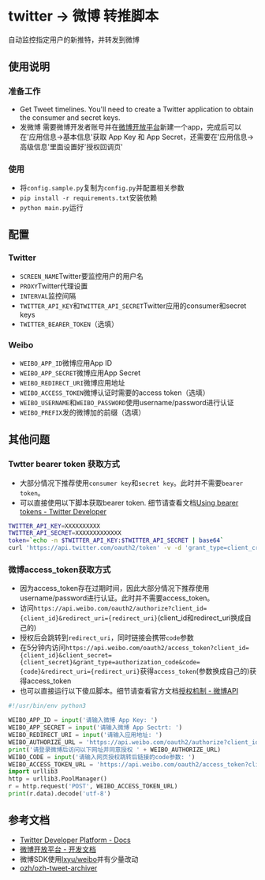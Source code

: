 # twitter -> 微博 转推脚本

自动监控指定用户的新推特，并转发到微博

## 使用说明

### 准备工作

- Get Tweet timelines. You'll need to create a Twitter application to obtain the consumer and secret keys.
- 发微博 需要微博开发者账号并在[微博开放平台](http://open.weibo.com/developers)新建一个app，完成后可以在'应用信息->基本信息'获取 App Key 和 App Secret，还需要在'应用信息->高级信息'里面设置好'授权回调页'

### 使用

- 将`config.sample.py`复制为`config.py`并配置相关参数
- `pip install -r requirements.txt`安装依赖
- `python main.py`运行

## 配置

### Twitter

- `SCREEN_NAME`Twitter要监控用户的用户名
- `PROXY`Twitter代理设置
- `INTERVAL`监控间隔
- `TWITTER_API_KEY`和`TWITTER_API_SECRET`Twitter应用的consumer和secret keys
- `TWITTER_BEARER_TOKEN`（选填）

### Weibo

- `WEIBO_APP_ID`微博应用App ID
- `WEIBO_APP_SECRET`微博应用App Secret
- `WEIBO_REDIRECT_URI`微博应用地址
- `WEIBO_ACCESS_TOKEN`微博认证时需要的access token（选填）
- `WEIBO_USERNAME`和`WEIBO_PASSWORD`使用username/password进行认证
- `WEIBO_PREFIX`发的微博加的前缀（选填）

## 其他问题

### Twtter bearer token 获取方式

- 大部分情况下推荐使用`consumer key`和`secret key`。此时并不需要`bearer token`。
- 可以直接使用以下脚本获取bearer token. 细节请查看文档[Using bearer tokens - Twitter Developer](https://developer.twitter.com/en/docs/basics/authentication/guides/bearer-tokens)
```bash
TWITTER_API_KEY=XXXXXXXXXX
TWITTER_API_SECRET=XXXXXXXXXXXXX
token=`echo -n $TWITTER_API_KEY:$TWITTER_API_SECRET | base64`
curl 'https://api.twitter.com/oauth2/token' -v -d 'grant_type=client_credentials' -H "Authorization: Basic $token"
```

### 微博access_token获取方式

- 因为access_token存在过期时间，因此大部分情况下推荐使用username/password进行认证。此时并不需要access_token。
- 访问`https://api.weibo.com/oauth2/authorize?client_id={client_id}&redirect_uri={redirect_uri}`(client_id和redirect_uri换成自己的)
- 授权后会跳转到`redirect_uri`，同时链接会携带`code`参数
- 在5分钟内访问`https://api.weibo.com/oauth2/access_token?client_id={client_id}&client_secret={client_secret}&grant_type=authorization_code&code={code}&redirect_uri={redirect_uri}`获得`access_token`(参数换成自己的)获得access_token
- 也可以直接运行以下傻瓜脚本。细节请查看官方文档[授权机制 - 微博API](http://open.weibo.com/wiki/%E6%8E%88%E6%9D%83%E6%9C%BA%E5%88%B6%E8%AF%B4%E6%98%8E)
```python
#!/usr/bin/env python3

WEIBO_APP_ID = input('请输入微博 App Key: ')
WEIBO_APP_SECRET = input('请输入微博 App Sectrt: ')
WEIBO_REDIRECT_URI = input('请输入应用地址: ')
WEIBO_AUTHORIZE_URL = 'https://api.weibo.com/oauth2/authorize?client_id={client_id}&redirect_uri={redirect_uri}'.format(client_id=WEIBO_APP_ID, redirect_uri=WEIBO_REDIRECT_URI)
print('请登录微博后访问以下网址并同意授权 ' + WEIBO_AUTHORIZE_URL)
WEIBO_CODE = input('请输入网页授权跳转后链接的code参数: ')
WEIBO_ACCESS_TOKEN_URL = 'https://api.weibo.com/oauth2/access_token?client_id={client_id}&client_secret={client_secret}&grant_type={grant_type}&code={code}&redirect_uri={redirect_uri}'.format(client_id=WEIBO_APP_ID, client_secret=WEIBO_APP_SECRET, grant_type='authorization_code', code=WEIBO_CODE, redirect_uri=WEIBO_REDIRECT_URI)
import urllib3
http = urllib3.PoolManager()
r = http.request('POST', WEIBO_ACCESS_TOKEN_URL)
print(r.data).decode('utf-8')
```

## 参考文档

- [Twitter Developer Platform - Docs](https://developer.twitter.com/en/docs)
- [微博开放平台 - 开发文档](http://open.weibo.com/wiki)
- 微博SDK使用[lxyu/weibo](https://github.com/lxyu/weibo)并有少量改动
- [ozh/ozh-tweet-archiver](https://github.com/ozh/ozh-tweet-archiver)
